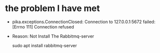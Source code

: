 # the problem I have met

+ pika.exceptions.ConnectionClosed: Connection to 127.0.0.1:5672 failed: [Errno 111] Connection refused

+ Reason: Not Install The Rabbitmq-server

	sudo apt install rabbitmq-server


